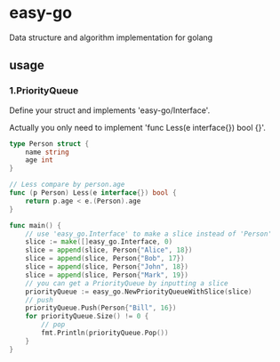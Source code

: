 # easy-go
Data structure and algorithm implementation for golang

## usage
### 1.PriorityQueue
Define your struct and implements 'easy-go/Interface'. 

Actually you only need to implement 'func Less(e interface{}) bool {}'.
```go
type Person struct {
    name string
    age int
}

// Less compare by person.age
func (p Person) Less(e interface{}) bool {
    return p.age < e.(Person).age
}

func main() {
	// use 'easy_go.Interface' to make a slice instead of 'Person'
    slice := make([]easy_go.Interface, 0)
    slice = append(slice, Person{"Alice", 18})
    slice = append(slice, Person{"Bob", 17})
    slice = append(slice, Person{"John", 18})
    slice = append(slice, Person{"Mark", 19})
    // you can get a PriorityQueue by inputting a slice 
    priorityQueue := easy_go.NewPriorityQueueWithSlice(slice)
    // push
    priorityQueue.Push(Person{"Bill", 16})
    for priorityQueue.Size() != 0 {
        // pop
        fmt.Println(priorityQueue.Pop())
    }
}
```
